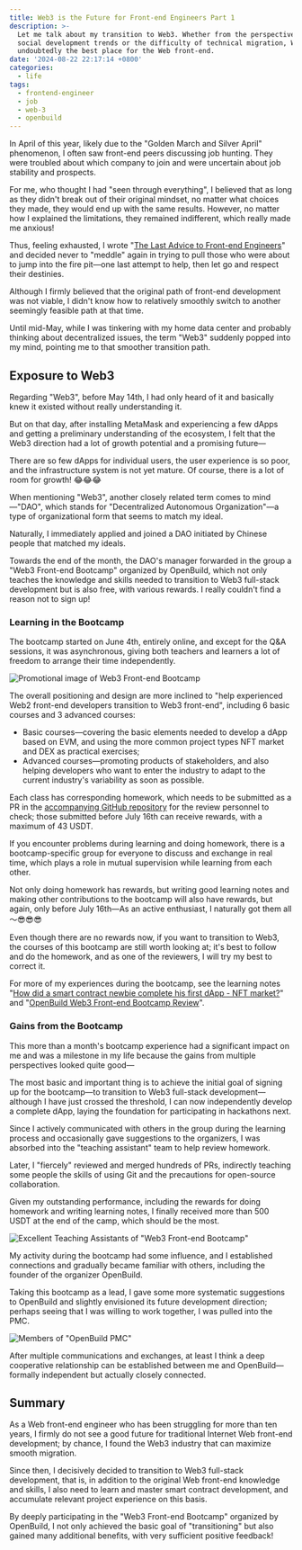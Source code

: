 ```yaml
---
title: Web3 is the Future for Front-end Engineers Part 1
description: >-
  Let me talk about my transition to Web3. Whether from the perspective of
  social development trends or the difficulty of technical migration, Web3 is
  undoubtedly the best place for the Web front-end.
date: '2024-08-22 22:17:14 +0800'
categories:
  - life
tags:
  - frontend-engineer
  - job
  - web-3
  - openbuild
---
```


In April of this year, likely due to the "Golden March and Silver April" phenomenon, I often saw front-end peers discussing job hunting. They were troubled about which company to join and were uncertain about job stability and prospects.

For me, who thought I had "seen through everything", I believed that as long as they didn't break out of their original mindset, no matter what choices they made, they would end up with the same results. However, no matter how I explained the limitations, they remained indifferent, which really made me anxious!

Thus, feeling exhausted, I wrote "[The Last Advice to Front-end Engineers](/posts/the-last-advice-to-frontend-engineers/)" and decided never to "meddle" again in trying to pull those who were about to jump into the fire pit—one last attempt to help, then let go and respect their destinies.

Although I firmly believed that the original path of front-end development was not viable, I didn't know how to relatively smoothly switch to another seemingly feasible path at that time.

Until mid-May, while I was tinkering with my home data center and probably thinking about decentralized issues, the term "Web3" suddenly popped into my mind, pointing me to that smoother transition path.

## Exposure to Web3

Regarding "Web3", before May 14th, I had only heard of it and basically knew it existed without really understanding it.

But on that day, after installing MetaMask and experiencing a few dApps and getting a preliminary understanding of the ecosystem, I felt that the Web3 direction had a lot of growth potential and a promising future—

There are so few dApps for individual users, the user experience is so poor, and the infrastructure system is not yet mature. Of course, there is a lot of room for growth! 😂😂😂

When mentioning "Web3", another closely related term comes to mind—"DAO", which stands for "Decentralized Autonomous Organization"—a type of organizational form that seems to match my ideal.

Naturally, I immediately applied and joined a DAO initiated by Chinese people that matched my ideals.

Towards the end of the month, the DAO's manager forwarded in the group a "Web3 Front-end Bootcamp" organized by OpenBuild, which not only teaches the knowledge and skills needed to transition to Web3 full-stack development but is also free, with various rewards. I really couldn't find a reason not to sign up!

### Learning in the Bootcamp

The bootcamp started on June 4th, entirely online, and except for the Q&A sessions, it was asynchronous, giving both teachers and learners a lot of freedom to arrange their time independently.

![Promotional image of Web3 Front-end Bootcamp](web3-frontend-bootcamp.png)

The overall positioning and design are more inclined to "help experienced Web2 front-end developers transition to Web3 front-end", including 6 basic courses and 3 advanced courses:

- Basic courses—covering the basic elements needed to develop a dApp based on EVM, and using the more common project types NFT market and DEX as practical exercises;
- Advanced courses—promoting products of stakeholders, and also helping developers who want to enter the industry to adapt to the current industry's variability as soon as possible.

Each class has corresponding homework, which needs to be submitted as a PR in the [accompanying GitHub repository](https://github.com/openbuildxyz/Web3-Frontend-Bootcamp) for the review personnel to check; those submitted before July 16th can receive rewards, with a maximum of 43 USDT.

If you encounter problems during learning and doing homework, there is a bootcamp-specific group for everyone to discuss and exchange in real time, which plays a role in mutual supervision while learning from each other.

Not only doing homework has rewards, but writing good learning notes and making other contributions to the bootcamp will also have rewards, but again, only before July 16th—As an active enthusiast, I naturally got them all～😎😎😎

Even though there are no rewards now, if you want to transition to Web3, the courses of this bootcamp are still worth looking at; it's best to follow and do the homework, and as one of the reviewers, I will try my best to correct it.

For more of my experiences during the bootcamp, see the learning notes "[How did a smart contract newbie complete his first dApp - NFT market?](https://s.ourai.ws/notes/how-to-build-a-dapp-as-a-smart-contract-newbie/)" and "[OpenBuild Web3 Front-end Bootcamp Review](https://s.ourai.ws/notes/openbuild-web3-frontend-bootcamp-review/)".

### Gains from the Bootcamp

This more than a month's bootcamp experience had a significant impact on me and was a milestone in my life because the gains from multiple perspectives looked quite good—

The most basic and important thing is to achieve the initial goal of signing up for the bootcamp—to transition to Web3 full-stack development—although I have just crossed the threshold, I can now independently develop a complete dApp, laying the foundation for participating in hackathons next.

Since I actively communicated with others in the group during the learning process and occasionally gave suggestions to the organizers, I was absorbed into the "teaching assistant" team to help review homework.

Later, I "fiercely" reviewed and merged hundreds of PRs, indirectly teaching some people the skills of using Git and the precautions for open-source collaboration.

Given my outstanding performance, including the rewards for doing homework and writing learning notes, I finally received more than 500 USDT at the end of the camp, which should be the most.

![Excellent Teaching Assistants of "Web3 Front-end Bootcamp"](excellent-teaching-assistants.jpg)

My activity during the bootcamp had some influence, and I established connections and gradually became familiar with others, including the founder of the organizer OpenBuild.

Taking this bootcamp as a lead, I gave some more systematic suggestions to OpenBuild and slightly envisioned its future development direction; perhaps seeing that I was willing to work together, I was pulled into the PMC.

![Members of "OpenBuild PMC"](eth-shenzhen-dinner.jpg)

After multiple communications and exchanges, at least I think a deep cooperative relationship can be established between me and OpenBuild—formally independent but actually closely connected.

## Summary

As a Web front-end engineer who has been struggling for more than ten years, I firmly do not see a good future for traditional Internet Web front-end development; by chance, I found the Web3 industry that can maximize smooth migration.

Since then, I decisively decided to transition to Web3 full-stack development, that is, in addition to the original Web front-end knowledge and skills, I also need to learn and master smart contract development, and accumulate relevant project experience on this basis.

By deeply participating in the "Web3 Front-end Bootcamp" organized by OpenBuild, I not only achieved the basic goal of "transitioning" but also gained many additional benefits, with very sufficient positive feedback!